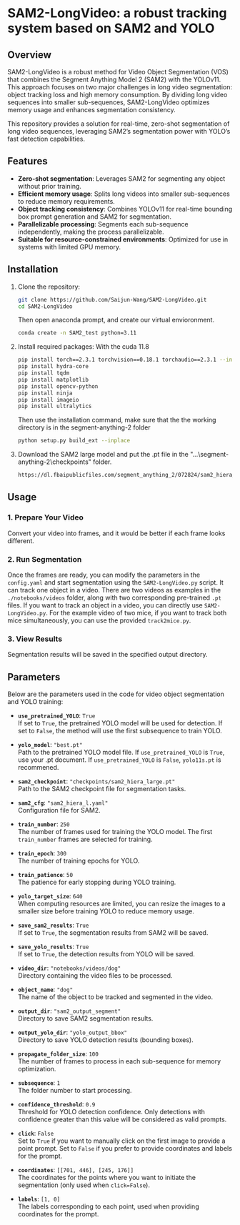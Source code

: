 # SAM2-LongVideo: a robust tracking system based on SAM2 and YOLO

## Overview

SAM2-LongVideo is a robust method for Video Object Segmentation (VOS) that combines the Segment Anything Model 2 (SAM2) with the YOLOv11. This approach focuses on two major challenges in long video segmentation: object tracking loss and high memory consumption. By dividing long video sequences into smaller sub-sequences, SAM2-LongVideo optimizes memory usage and enhances segmentation consistency.

This repository provides a solution for real-time, zero-shot segmentation of long video sequences, leveraging SAM2’s segmentation power with YOLO’s fast detection capabilities.

## Features

- **Zero-shot segmentation**: Leverages SAM2 for segmenting any object without prior training.
- **Efficient memory usage**: Splits long videos into smaller sub-sequences to reduce memory requirements.
- **Object tracking consistency**: Combines YOLOv11 for real-time bounding box prompt generation and SAM2 for segmentation.
- **Parallelizable processing**: Segments each sub-sequence independently, making the process parallelizable.
- **Suitable for resource-constrained environments**: Optimized for use in systems with limited GPU memory.

## Installation

1. Clone the repository:
   ```bash
   git clone https://github.com/Saijun-Wang/SAM2-LongVideo.git
   cd SAM2-LongVideo
   ```
   Then open anaconda prompt, and create our virtual envioronment.
   ```bash
   conda create -n SAM2_test python=3.11
   ```

2. Install required packages:
   With the cuda 11.8
   ```bash
   pip install torch==2.3.1 torchvision==0.18.1 torchaudio==2.3.1 --index-url https://download.pytorch.org/whl/cu118
   pip install hydra-core
   pip install tqdm
   pip install matplotlib
   pip install opencv-python
   pip install ninja
   pip install imageio
   pip install ultralytics
   ```
   Then use the installation command, make sure that the the working directory is in the segment-anything-2 folder
   ```bash
   python setup.py build_ext --inplace
   ```

3. Download the SAM2 large model and put the .pt file in the "...\segment-anything-2\checkpoints" folder.
   ```bash
   https://dl.fbaipublicfiles.com/segment_anything_2/072824/sam2_hiera_large.pt
   ```
   
## Usage

### 1. Prepare Your Video

Convert your video into frames, and it would be better if each frame looks different.

### 2. Run Segmentation

Once the frames are ready, you can modify the parameters in the `config.yaml` and start segmentation using the `SAM2-LongVideo.py` script. It can track one object in a video.
There are two videos as examples in the `./notebooks/videos` folder, along with two corresponding pre-trained `.pt` files.
If you want to track an object in a video, you can directly use `SAM2-LongVideo.py`. For the example video of two mice, if you want to track both mice simultaneously, you can use the provided `track2mice.py`.

### 3. View Results

Segmentation results will be saved in the specified output directory.


## Parameters

Below are the parameters used in the code for video object segmentation and YOLO training:

- **`use_pretrained_YOLO`**: `True`  
  If set to `True`, the pretrained YOLO model will be used for detection.
  If set to `False`, the method will use the first subsequence to train YOLO.

- **`yolo_model`**: `"best.pt"`  
  Path to the pretrained YOLO model file.
  If `use_pretrained_YOLO` is `True`, use your .pt document.
  If `use_pretrained_YOLO` is `False`, `yolo11s.pt` is recommened.

- **`sam2_checkpoint`**: `"checkpoints/sam2_hiera_large.pt"`  
  Path to the SAM2 checkpoint file for segmentation tasks.

- **`sam2_cfg`**: `"sam2_hiera_l.yaml"`  
  Configuration file for SAM2.

- **`train_number`**: `250`  
  The number of frames used for training the YOLO model. The first `train_number` frames are selected for training.

- **`train_epoch`**: `300`  
  The number of training epochs for YOLO.

- **`train_patience`**: `50`  
  The patience for early stopping during YOLO training.

- **`yolo_target_size`**: `640`  
  When computing resources are limited, you can resize the images to a smaller size before training YOLO to reduce memory usage.

- **`save_sam2_results`**: `True`  
  If set to `True`, the segmentation results from SAM2 will be saved.

- **`save_yolo_results`**: `True`  
  If set to `True`, the detection results from YOLO will be saved.

- **`video_dir`**: `"notebooks/videos/dog"`  
  Directory containing the video files to be processed.

- **`object_name`**: `"dog"`  
  The name of the object to be tracked and segmented in the video.

- **`output_dir`**: `"sam2_output_segment"`  
  Directory to save SAM2 segmentation results.

- **`output_yolo_dir`**: `"yolo_output_bbox"`  
  Directory to save YOLO detection results (bounding boxes).

- **`propagate_folder_size`**: `100`  
  The number of frames to process in each sub-sequence for memory optimization.

- **`subsequence`**: `1`  
  The folder number to start processing.

- **`confidence_threshold`**: `0.9`  
  Threshold for YOLO detection confidence. Only detections with confidence greater than this value will be considered as valid prompts.

- **`click`**: `False`  
  Set to `True` if you want to manually click on the first image to provide a point prompt.
  Set to `False` if you prefer to provide coordinates and labels for the prompt.

- **`coordinates`**: `[[701, 446], [245, 176]]`  
  The coordinates for the points where you want to initiate the segmentation (only used when `click=False`).

- **`labels`**: `[1, 0]`  
  The labels corresponding to each point, used when providing coordinates for the prompt.
